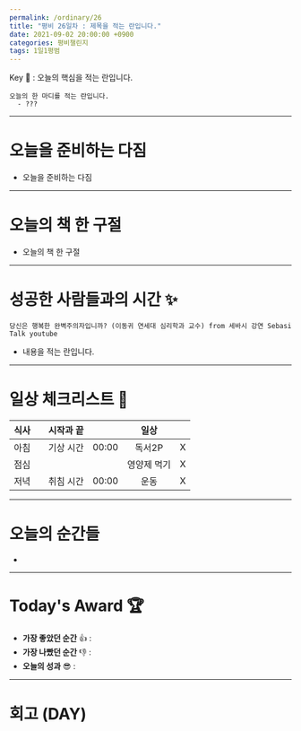 ```yaml
---
permalink: /ordinary/26
title: "평비 26일차 : 제목을 적는 란입니다."
date: 2021-09-02 20:00:00 +0900
categories: 평비챌린지
tags: 1일1평범
---  
```

Key 🔑 : 오늘의 핵심을 적는 란입니다.
```
오늘의 한 마디를 적는 란입니다.
  - ???
```

---
# 오늘을 준비하는 다짐
- 오늘을 준비하는 다짐

---
# 오늘의 책 한 구절
- 오늘의 책 한 구절

---
# 성공한 사람들과의 시간 ✨
`당신은 행복한 완벽주의자입니까? (이동귀 연세대 심리학과 교수) from 세바시 강연 Sebasi Talk youtube`  
- 내용을 적는 란입니다.

---
# 일상 체크리스트 📃

| 식사 |  | 시작과 끝 |  | 일상 |  |
|:----:|:----:|:----:|:----:|:----:|:----:|
| 아침 |  | 기상 시간 | 00:00 | 독서2P | X |
| 점심 |  |  |  | 영양제 먹기 | X |
| 저녁 |  | 취침 시간 | 00:00 | 운동 | X |

---
# 오늘의 순간들
- 

---
# Today's Award 🏆
- **가장 좋았던 순간** 👍 : 
- **가장 나빴던 순간** 👎 : 
- **오늘의 성과** 😎 : 

---
# 회고 (DAY)
